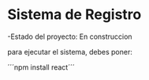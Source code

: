 <h1> Sistema de Registro</h1>

-Estado del proyecto: En construccion

para ejecutar el sistema, debes poner:

´´´npm install react´´´
